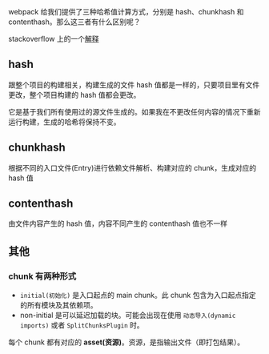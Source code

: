 webpack 给我们提供了三种哈希值计算方式，分别是 hash、chunkhash 和 contenthash。那么这三者有什么区别呢？

stackoverflow 上的一个[解释](https://stackoverflow.com/questions/35176489/what-is-the-purpose-of-webpack-hash-and-chunkhash)

## hash

跟整个项目的构建相关，构建生成的文件 hash 值都是一样的，只要项目里有文件更改，整个项目构建的 hash 值都会更改。

它是基于我们所有使用过的源文件生成的。如果我在不更改任何内容的情况下重新运行构建，生成的哈希将保持不变。

## chunkhash

根据不同的入口文件(Entry)进行依赖文件解析、构建对应的 chunk，生成对应的 hash 值

## contenthash

由文件内容产生的 hash 值，内容不同产生的 contenthash 值也不一样

## 其他

### chunk 有两种形式

- `initial(初始化)` 是入口起点的 main chunk。此 chunk 包含为入口起点指定的所有模块及其依赖项。
- non-initial 是可以延迟加载的块。可能会出现在使用 `动态导入(dynamic imports)` 或者 `SplitChunksPlugin` 时。

每个 chunk 都有对应的 **asset(资源)**。资源，是指输出文件（即打包结果）。
